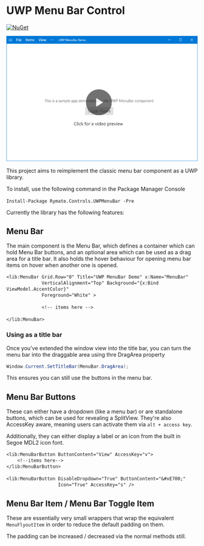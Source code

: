 UWP Menu Bar Control
====================
[![NuGet](https://img.shields.io/nuget/dt/Rymate.Controls.UWPMenuBar.svg)](https://www.nuget.org/packages/Rymate.Controls.UWPMenuBar/)

[![Screenshot demonstrating the library](Screenshot.png)](https://rymate.co.uk/videos/video.php?id=a470130d39)

This project aims to reimplement the classic menu bar component as a 
UWP library.

To install, use the following command in the Package Manager Console

`Install-Package Rymate.Controls.UWPMenuBar -Pre`

Currently the library has the following features:

## Menu Bar

The main component is the Menu Bar, which defines a container which can 
hold Menu Bar buttons, and an optional area which can be used as a drag
area for a title bar. It also holds the hover behaviour for opening menu 
bar items on hover when another one is opened.

```xaml
<lib:MenuBar Grid.Row="0" Title="UWP MenuBar Demo" x:Name="MenuBar"
             VerticalAlignment="Top" Background="{x:Bind ViewModel.AccentColor}"
             Foreground="White" >
			 
             <!-- items here -->
			 
</lib:MenuBar>
```				

### Using as a title bar

Once you've extended the window view into the title bar, you can turn
the menu bar into the draggable area using thre DragArea property

```C#
Window.Current.SetTitleBar(MenuBar.DragArea);
``` 

This ensures you can still use the buttons in the menu bar.

## Menu Bar Buttons

These can either have a dropdown (like a menu bar) or are standalone
buttons, which can be used for revealing a SplitView. They're also 
AccessKey aware, meaning users can activate them via `alt + access key`.

Additionally, they can either display a label or an icon from the built
in Segoe MDL2 icon font.

```xaml
<lib:MenuBarButton ButtonContent="View" AccessKey="v">
    <!--items here-->
</lib:MenuBarButton>

<lib:MenuBarButton DisableDropdown="True" ButtonContent="&#xE700;"
                   Icon="True" AccessKey="s" />

```

## Menu Bar Item / Menu Bar Toggle Item

These are essentially very small wrappers that wrap the equivalent
`MenuFlyoutItem` in order to reduce the default padding on them.

The padding can be increased / decreased via the normal methods
still.
